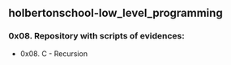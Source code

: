 ## holbertonschool-low_level_programming

### 0x08. Repository with scripts of evidences:

- 0x08. C - Recursion
